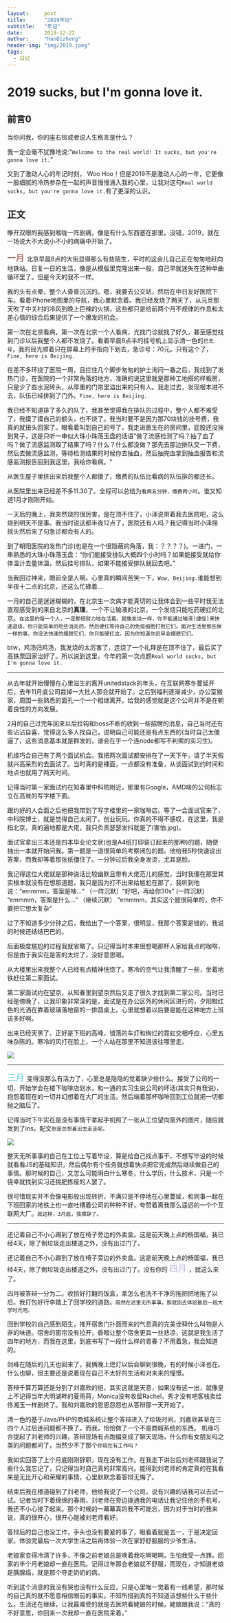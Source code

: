 ```yaml
---
layout:     post
title:      "2019年记"
subtitle:   "年记"
date:       2019-12-22
author:     "HanQizheng"
header-img: "img/2019.jpeg"
tags: 
  - 日记
---
```


# 2019 sucks, but I'm gonna love it.

## 前言0

当你问我，你的座右铭或者说人生格言是什么？

我一定会毫不犹豫地说:"`Welcome to the real world! It sucks, but you're gonna love it.`"

又到了激动人心的年记时刻， Woo Hoo！但是2019不是激动人心的一年，它更像一股细腻的冷热参杂在一起的声音慢慢涌入我的心里，让我对这句`Real world sucks, but you're gonna love it.`有了更深的认识。

## 正文

睁开双眼的我感到喉咙一阵剧痛，像是有什么东西塞在那里。没错，2019，就在一场说大不大说小不小的病痛中开始了。

<p>
<span class='jan'>
一月
</span>
北京早晨8点的大街显得那么有些陌生，平时的这会儿自己正在匆匆地赶向地铁站。日复一日的生活，像是从模版里克隆出来一般，自己早就迷失在这种单曲循环里了。但是今天的我不一样。
</p>

我的头有点晕，整个人昏昏沉沉的。嗯，我要去公交站，然后在中日友好医院下车。看着iPhone地图里的导航，我心里默念着。我已经发烧了两天了，从元旦那天吹了中关村的冷风到晚上巨辣的火锅，这些都只是给前两个月不规律的作息和太差心情的综合后果提供了一个爆发的机会。

第一次在北京看病，第一次在北京一个人看病，光找门诊就找了好久，甚至感觉找到门诊以后我整个人都不发烧了。看着早晨8点半的挂号机上显示清一色的`已无号`，我的目光顺着只在屏幕上的手指向下划去，急诊号：70元。只有这个了，`Fine, here is Beijing.`

在差不多环绕了医院一周，且拦住几个脚步匆匆的护士询问一番之后，我找到了发热门诊，在医院的一个非常角落的地方，准确的说这里就是那种工地搭的样板房，只是少了些水泥砖头，从厚重的门帘里溢出来的只有人。我走过去，发现根本进不去，队伍已经排到了门外。`Fine, here is Beijing.`

我已经不知道排了多久的队了，我甚至觉得我在排队的过程中，整个人都不难受了，我摸了摸自己的额头，也不烧了。我当时要不是因为那70块钱的挂号费，我真的就扭头回家了。眼看着叫到自己的号了，我走进医生在的房间里，屁股还没挨到凳子，这是只听一串似大珠小珠落玉盘的话语”做了流感检测了吗？抽了血了吗？做了流感监测取了结果了吗？什么？什么都没做？那先去那边排队交一下费，然后去做流感监测，等待检测结果的时候你去抽血，然后抽完血拿到抽血报告和流感监测报告回到我这里，我给你看病。“

从医生屋子里挤出来后我整个人都傻了，缴费的队伍比看病的队伍排的都还长。

从医院里出来已经差不多11.30了。全程可以总结为`看病五分钟，缴费两小时`。谁又知道1月才刚刚开始。

一天后的晚上，我突然烧的很厉害，是在顶不住了，小泽说带着我去医院吧，这么烧到明天不是事。我当时说这都半夜12点了，医院还有人吗？我记得当时小泽摇摇头然后来了句急诊都会有人的。

到了朝阳医院的发热门诊(也是在一个很隐蔽的角落，我：？？？？)。一进门，一串熟悉的大珠小珠落玉盘：“你们能接受排队大概四个小时吗？如果能接受就给你体温计去量体温，然后挂号排队，如果不能接受排队就回去吧。”

当我回过神来，眼前全是人啊。心里真的瞬间苦笑一下，`Wow, Beijing.`谁能想到半夜十二点的北京，还这么忙碌着...

一月的自己是迷迷糊糊的，在北京生一次病才能真切的让我体会到一些平时我无法直观感受到的来自北京的**真理**，一个不让输液的北京，一个发烧只能吃药硬扛的北京。`在这里的每一个人，一定都很努力地在活着。就像发烧一样，你不能通过输液(捷径)来快速退烧，你只能简单的吃些消炎药，然后硬扛等待自己的免疫细胞打败它们。面对生活里那些屎一样的事，你没法快速的摆脱它们，你只能硬扛这，因为你知道你迟早会摆脱它们。`

btw，鸡汤归鸡汤，我发烧的太厉害了，连烧了一个礼拜是在顶不住了，最后买了高铁票回家治好了。所以说到这里，今年的第一次点题`Real world sucks, but I'm gonna love it.`

---

从去年就开始慢慢在心里滋生的离开unitedstack的年头，在互联网寒冬蔓延开后，去年11月底公司裁掉一大批人那会就开始了。之后到福利逐渐减少，办公室搬家，周围一些熟悉的面孔一个一个相继离开。给我的感觉就是这个公司并不是在朝着良性的方向发展。

2月的自己过完年回来以后拉钩和boss不断的收到一些招聘的消息，自己当时还有些沾沾自喜，觉得这么多人找自己，说明自己可能还是有点东西的(当时自己太傻逼了，这些消息基本就是群发的，谁会在乎一个连node都写不利索的实习生)。

机缘巧合自己有了两个面试机会。我把两次面试都安排在了一天下午，请了半天假就兴高采烈的去面试了。当时真的是裸面，一点都没有准备，从谈面试到约时间和地点也就用了两天时间。

记得当时第一家面试约在知春里中科院附近，那里有Google，AMD啥的公司标志立在高耸的写字楼下面。

跟约好的人会面之后他把我带到了写字楼里的一家咖啡店。等了一会面试官来了，中科院博士，就是觉得自己太闲了，创业玩玩。你真的不得不感叹，在这里，我是指北京，真的遍地都是大佬，我只负责瑟瑟发抖就是了(害怕.jpg)。

面试官拿出三本还是四本毕业论文状(也是A4纸打印装订起来的那种)的题，随便抽出一本就开始问我。第一题是一道很简单的考察闭包的题。他给我5秒快速说出答案，而我却等着那张纸僵住了。一分钟过后我全身发烫，尤其是脸。

我记得这位大佬就是那种说话比较幽默且带有大佬范儿的感觉，当时我僵在那里其实根本就没有在想那道题，我只是因为打不出来给尴尬在那了，我听到他说：“emmmm，答案是啥...“ （一阵沉默）“好吧，再给你30s” (一阵沉默) “emmmm，答案是什么...” （继续沉默） “emmmm，其实这个题很简单的，你不要把它想太复杂“

过了不知道多少分钟之后，我给出了一个答案，很明显，我那个答案是错的，我说的时候还结结巴巴的。

后面极度尴尬的过程我就省略了。只记得当时本来很想喝那杯人家给我点的咖啡，但是由于我实在是答的太烂了，没好意思喝。

从大楼里出来我整个人已经有点精神恍惚了。寒冷的空气让我清醒了一些，坐着地铁赶往第二家面试。

第二家面试约在望京，从知春里到望京然后又走了很久才找到第二家公司。当时已经是傍晚了，让我印象非常深的是，面试是在办公区外的休闲区进行的，夕阳橙红色的光洒在靠着玻璃落地窗的一排圆桌上。心里就想着以后要是能在这种地方上班该多好啊。

出来已经天黑了。正好是下班的高峰，错落的车灯和绚烂的霓虹交相呼应，心里五味杂陈的。寒冷的风打在脸上，一个人站在那里不知道该往哪里走。

![](./../img/wangjing.jpeg)

---
<p>
<span class='begin'>
三月
</span>
变得没那么有活力了，心里总是隐隐的觉着缺少些什么。接受了公司的一切，开始学会在楼下咖啡店划水，和一通的实习生说公司的坏话(其实只有我说)，抱怨着现在的一切并幻想着在大厂的生活。然后端着那杯咖啡回到工位就把一切都抛之脑后了。

记得当时下午实在是没有事情干拿起手机照了一张从工位望向窗外的图片，随后就发到了ins，配文`倒是总想着出去走走呢。`
</p>


![](./../img/3yue.jpeg)

整天无所事事的自己在工位上写着毕设，算是给自己找点事干，不想写毕设的时候就看看JS的基础知识，然后偶尔有个任务就想着快点把它完成然后继续做自己的事情。那时候的自己，又怎么可能明白什么寒冬，什么学历，什么技术，只是一个侥幸就找到实习还挑肥拣瘦的人罢了。

很可惜现实并不会像电影般出现转折，不满只是不停地在心里蔓延，和同事一起在下班回家的地铁上也一直吐槽着公司的种种不好，夸赞着离我那么遥远的一个个互联网大厂。`就这样，3月底，我裸辞了。`

---

还记着自己不小心踢到了放在椅子旁边的外卖盒。这是前天晚上点的杨国福，我已经4天，除了倒垃圾走出楼道之外，没有出过门了。
<p>
还记着自己不小心踢到了放在椅子旁边的外卖盒。这是前天晚上点的杨国福，我已经4天，除了倒垃圾走出楼道之外，没有出过门了。没有你的
<span class='april'>
四月
</span>
，就这么来了。
</p>

四月被答辩一分为二。收拾好打翻的饭盒，拿怎么也洗不干净的拖把把地拖了以后。我打包好行李踏上了回学校的道路。`既然在这里无所事事，那就回去体验最后一段大学时光吧。`

回到学校的自己感到陌生，推开宿舍门扑面而来的气息真的完美诠释什么叫物是人非的味道。宿舍的窗帘没有拉开，昏暗让整个宿舍更具一丝悲凉，这就是我生活了四年的地方，而我在这里，到底书写了一段什么样的青春？不用着急，我会知道的。

剑峰在随后的几天也回来了，我俩晚上熄灯以后会聊到很晚，有的时候小泽也在。什么也聊，但主要还是说着现在自己不太好的生活和对未来的憧憬。

答辩千算万算还是分到了刘嘉欣的组，其实这就是天意，如果没有这一出，就像皇上不记得当年大明湖畔的夏雨荷，Monica没有收留Rachel，秀才没有吧客栈卖给佟湘玉一样剧终了。我和刘嘉欣的恩恩怨怨也从答辩那一天开始了。

清一色的基于Java/PHP的商城系统让整个答辩进入了垃圾时间，刘嘉欣甚至在三四个人过后连问题都不换了。而我，恰恰做了一个不是商城系统的东西。 机缘巧合提起了刘老师的兴趣，答辩现场有点跑偏变成了聊天现场，什么你有女朋友吗之类的问题都问了，当然少不了那个`你现在有工作吗？`

我如实回答了上个月底刚刚辞职，现在没有工作。在我走下讲台后刘老师跟我说了些什么我忘记了，只记得当时自己真的非常高兴。能得到刘老师的肯定真的在我看来是无比开心和荣耀的事情，心里默默念着答辩无悔了。

结束后我在楼道碰到了刘老师，他给我说了一个公司，说有兴趣的话我可以去试一试。记者当时下着绵绵的春雨，刘老师在旁边拨通我的电话让我记住他的手机号，我还不小心接了起来。那个时候的一幕幕真的我不可能忘，因为对于当时的我来说，真的很开心，很开心能被刘老师看好。

答辩后的自己也没工作，手头也没有要紧的事了，眼看着就是五一，于是决定回家。体验完最后一次大学生活之后再体验一次在家舒舒服服的少爷生活。

老娘家变得冷清了许多，不像之前老娘总是唤着我吃啊喝啊，生怕我受一点罪。回家的半个月老娘却一直在医院。记得过年那会老娘就不舒服，而现在，才知道老娘是胰腺癌，就是那个夺走奶奶的病。

听到这个消息的我没有哭也没有什么反应，只是心里唯一觉着有一线希望，那时候的自己真的就不愿意相信眼前的事实。不知所措到真的不知道该想些什么干些什么。生活还在继续，让我最难受的就是去医院看姥娘的时候，姥娘跟我说：“真的不好意思，你回来一次我却一直在医院呆着。”



<style type="text/css"> 

.jan {
  font-size: 20px;
  color:#923d3f;
  
}

.begin {
  font-size: 20px;
  color: #65cbe3;
}

.april {
  color: #b9b8dc;
  font-size: 20px;
}

</style>

